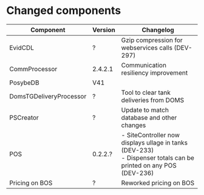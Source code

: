 # Changed components
|Component|Version|Changelog|
|---|---|---|
|EvidCDL|?|Gzip compression for webservices calls (DEV-297)|
|CommProcessor|2.4.2.1|Communication resiliency improvement|
|PosybeDB|V41| |
|DomsTGDeliveryProcessor|?|Tool to clear tank deliveries from DOMS|
|PSCreator|?|Update to match database and other changes|
|POS|0.2.2.?|- SiteController now displays ullage in tanks (DEV-233)<br>- Dispenser totals can be printed on any POS (DEV-236)|
|Pricing on BOS|?|Reworked pricing on BOS|
